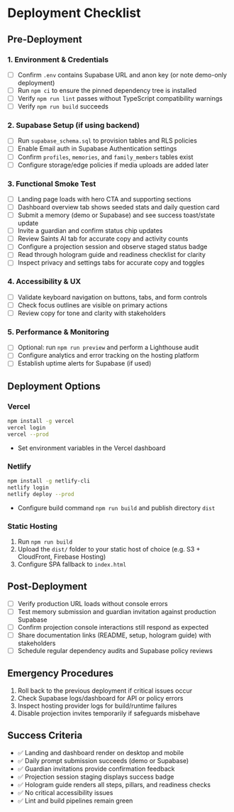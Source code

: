 # Deployment Checklist

## Pre-Deployment

### 1. Environment & Credentials
- [ ] Confirm `.env` contains Supabase URL and anon key (or note demo-only deployment)
- [ ] Run `npm ci` to ensure the pinned dependency tree is installed
- [ ] Verify `npm run lint` passes without TypeScript compatibility warnings
- [ ] Verify `npm run build` succeeds

### 2. Supabase Setup (if using backend)
- [ ] Run `supabase_schema.sql` to provision tables and RLS policies
- [ ] Enable Email auth in Supabase Authentication settings
- [ ] Confirm `profiles`, `memories`, and `family_members` tables exist
- [ ] Configure storage/edge policies if media uploads are added later

### 3. Functional Smoke Test
- [ ] Landing page loads with hero CTA and supporting sections
- [ ] Dashboard overview tab shows seeded stats and daily question card
- [ ] Submit a memory (demo or Supabase) and see success toast/state update
- [ ] Invite a guardian and confirm status chip updates
- [ ] Review Saints AI tab for accurate copy and activity counts
- [ ] Configure a projection session and observe staged status badge
- [ ] Read through hologram guide and readiness checklist for clarity
- [ ] Inspect privacy and settings tabs for accurate copy and toggles

### 4. Accessibility & UX
- [ ] Validate keyboard navigation on buttons, tabs, and form controls
- [ ] Check focus outlines are visible on primary actions
- [ ] Review copy for tone and clarity with stakeholders

### 5. Performance & Monitoring
- [ ] Optional: run `npm run preview` and perform a Lighthouse audit
- [ ] Configure analytics and error tracking on the hosting platform
- [ ] Establish uptime alerts for Supabase (if used)

## Deployment Options

### Vercel
```bash
npm install -g vercel
vercel login
vercel --prod
```
- Set environment variables in the Vercel dashboard

### Netlify
```bash
npm install -g netlify-cli
netlify login
netlify deploy --prod
```
- Configure build command `npm run build` and publish directory `dist`

### Static Hosting
1. Run `npm run build`
2. Upload the `dist/` folder to your static host of choice (e.g. S3 + CloudFront, Firebase Hosting)
3. Configure SPA fallback to `index.html`

## Post-Deployment
- [ ] Verify production URL loads without console errors
- [ ] Test memory submission and guardian invitation against production Supabase
- [ ] Confirm projection console interactions still respond as expected
- [ ] Share documentation links (README, setup, hologram guide) with stakeholders
- [ ] Schedule regular dependency audits and Supabase policy reviews

## Emergency Procedures
1. Roll back to the previous deployment if critical issues occur
2. Check Supabase logs/dashboard for API or policy errors
3. Inspect hosting provider logs for build/runtime failures
4. Disable projection invites temporarily if safeguards misbehave

## Success Criteria
- ✅ Landing and dashboard render on desktop and mobile
- ✅ Daily prompt submission succeeds (demo or Supabase)
- ✅ Guardian invitations provide confirmation feedback
- ✅ Projection session staging displays success badge
- ✅ Hologram guide renders all steps, pillars, and readiness checks
- ✅ No critical accessibility issues
- ✅ Lint and build pipelines remain green
